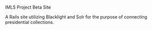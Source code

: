 IMLS Project Beta Site 

A Rails site utilizing Blacklight and Solr for the purpose of connecting
presidential collections. 
